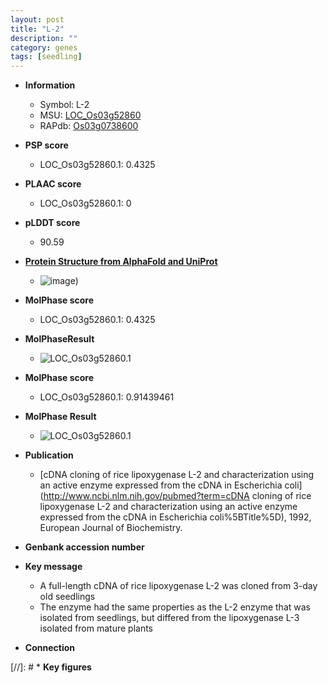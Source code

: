 ```yaml
---
layout: post
title: "L-2"
description: ""
category: genes
tags: [seedling]
---
```


* **Information**  
    + Symbol: L-2  
    + MSU: [LOC_Os03g52860](http://rice.plantbiology.msu.edu/cgi-bin/ORF_infopage.cgi?orf=LOC_Os03g52860)  
    + RAPdb: [Os03g0738600](http://rapdb.dna.affrc.go.jp/viewer/gbrowse_details/irgsp1?name=Os03g0738600)  

* **PSP score**  
    + LOC_Os03g52860.1: 0.4325 

* **PLAAC score**  
    + LOC_Os03g52860.1: 0 

* **pLDDT score**
    + 90.59

* **[Protein Structure from AlphaFold and UniProt](https://www.uniprot.org/uniprotkb/P29250/entry#structure)**
    + ![image](https://ricepsp.github.io/images/P/AF-P29250-F1.png))

* **MolPhase score**
    + LOC_Os03g52860.1: 0.4325

* **MolPhaseResult**
    + ![LOC_Os03g52860.1](https://ricepsp.github.io/pictures/LOC_Os03g/LOC_Os03g52860.1.png)

* **MolPhase score**
    + LOC_Os03g52860.1: 0.91439461

* **MolPhase Result**
    + ![LOC_Os03g52860.1](https://304243504.github.io/Pictures/LOC_Os03g/LOC_Os03g52860.1.png)

* **Publication**  
    + [cDNA cloning of rice lipoxygenase L-2 and characterization using an active enzyme expressed from the cDNA in Escherichia coli](http://www.ncbi.nlm.nih.gov/pubmed?term=cDNA cloning of rice lipoxygenase L-2 and characterization using an active enzyme expressed from the cDNA in Escherichia coli%5BTitle%5D), 1992, European Journal of Biochemistry.

* **Genbank accession number**  

* **Key message**  
    + A full-length cDNA of rice lipoxygenase L-2 was cloned from 3-day old seedlings
    + The enzyme had the same properties as the L-2 enzyme that was isolated from seedlings, but differed from the lipoxygenase L-3 isolated from mature plants

* **Connection**  

[//]: # * **Key figures**  


